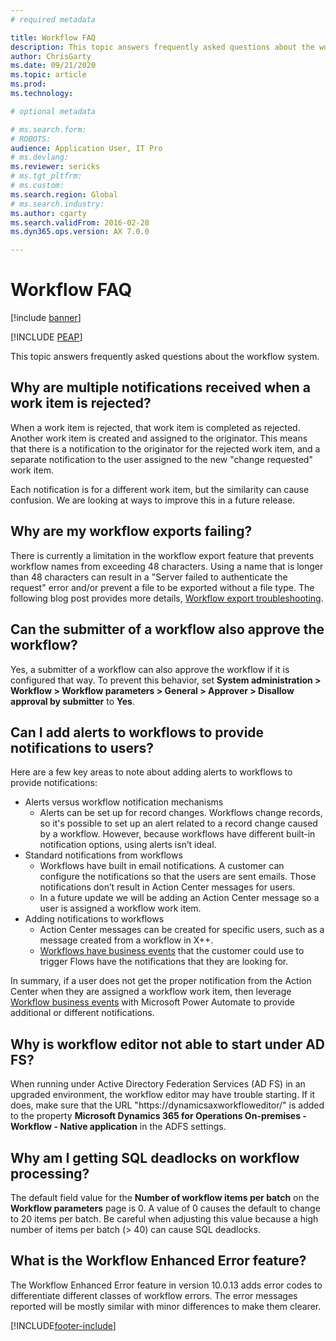 ```yaml
---
# required metadata

title: Workflow FAQ
description: This topic answers frequently asked questions about the workflow system.
author: ChrisGarty 
ms.date: 09/21/2020
ms.topic: article
ms.prod: 
ms.technology: 

# optional metadata

# ms.search.form: 
# ROBOTS: 
audience: Application User, IT Pro
# ms.devlang: 
ms.reviewer: sericks
# ms.tgt_pltfrm: 
# ms.custom: 
ms.search.region: Global
# ms.search.industry: 
ms.author: cgarty
ms.search.validFrom: 2016-02-28
ms.dyn365.ops.version: AX 7.0.0

---
```


# Workflow FAQ

[!include [banner](../includes/banner.md)]


[!INCLUDE [PEAP](../../../includes/peap-1.md)]

This topic answers frequently asked questions about the workflow system.

## Why are multiple notifications received when a work item is rejected?
When a work item is rejected, that work item is completed as rejected. Another work item is created and assigned to the originator. This means that there is a notification to the originator for the rejected work item, and a separate notification to the user assigned to the new "change requested" work item. 

Each notification is for a different work item, but the similarity can cause confusion. We are looking at ways to improve this in a future release.

## Why are my workflow exports failing?
There is currently a limitation in the workflow export feature that prevents workflow names from exceeding 48 characters. Using a name that is longer than 48 characters can result in a "Server failed to authenticate the request" error and/or prevent a file to be exported  without a file type. The following blog post provides more details, [Workflow export troubleshooting](https://community.dynamics.com/ax/b/elandaxdynamicsaxupgradesanddevelopment/archive/2019/04/10/workflow-export-troubleshooting).

## Can the submitter of a workflow also approve the workflow?
Yes, a submitter of a workflow can also approve the workflow if it is configured that way. To prevent this behavior, set **System administration > Workflow > Workflow parameters > General > Approver > Disallow approval by submitter** to **Yes**.

## Can I add alerts to workflows to provide notifications to users?
Here are a few key areas to note about adding alerts to workflows to provide notifications:
- Alerts versus workflow notification mechanisms
    - Alerts can be set up for record changes. Workflows change records, so it's possible to set up an alert related to a record change caused by a workflow. However, because workflows have different built-in notification options, using alerts isn’t ideal.
- Standard notifications from workflows 
    - Workflows have built in email notifications. A customer can configure the notifications so that the users are sent emails. Those notifications don’t result in Action Center messages for users.
    - In a future update we will be adding an Action Center message so a user is assigned a workflow work item. 
- Adding notifications to workflows
    - Action Center messages can be created for specific users, such as a message created from a workflow in X++.
    - [Workflows have business events](../../dev-itpro/business-events/business-events-workflow.md) that the customer could use to trigger Flows have the notifications that they are looking for.   

In summary, if a user does not get the proper notification from the Action Center when they are assigned a workflow work item, then leverage [Workflow business events](../../dev-itpro/business-events/business-events-workflow.md) with Microsoft Power Automate to provide additional or different notifications.

## Why is workflow editor not able to start under AD FS?
When running under Active Directory Federation Services (AD FS) in an upgraded environment, the workflow editor may have trouble starting. If it does, make sure that the URL "https://dynamicsaxworkfloweditor/" is added to the property **Microsoft Dynamics 365 for Operations On-premises - Workflow - Native application** in the ADFS settings.

## Why am I getting SQL deadlocks on workflow processing? 
The default field value for the **Number of workflow items per batch** on the **Workflow parameters** page is 0. A value of 0 causes the  default to change to 20 items per batch. Be careful when adjusting this value because a high number of items per batch (> 40) can cause SQL deadlocks.

## What is the Workflow Enhanced Error feature?
The Workflow Enhanced Error feature in version 10.0.13 adds error codes to differentiate different classes of workflow errors. The error messages reported will be mostly similar with minor differences to make them clearer.


[!INCLUDE[footer-include](../../../includes/footer-banner.md)]
